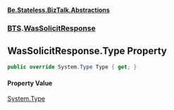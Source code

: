 #### [Be.Stateless.BizTalk.Abstractions](README.md 'README')
### [BTS](BTS.md 'BTS').[WasSolicitResponse](WasSolicitResponse.md 'BTS.WasSolicitResponse')

## WasSolicitResponse.Type Property

```csharp
public override System.Type Type { get; }
```

#### Property Value
[System.Type](https://docs.microsoft.com/en-us/dotnet/api/System.Type 'System.Type')